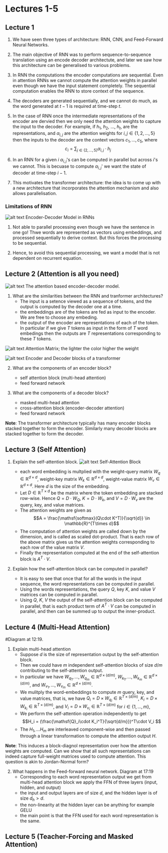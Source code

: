 # Lectures 1-5

## Lecture 1
1. We have seen three types of architecture: RNN, CNN, and Feed-Forward Neural Networks.

2. The main objective of RNN was to perform sequence-to-sequence translation using an encode decoder architectute, and later we saw how this architecture can be generalised to various problems.

3. In RNN the computations the encoder computations are sequential. Even in attention RNNs we cannot compute the attention weights in parallel even though we have the input statement completely. The sequential computation enables the RNN to store context of the sequence.

4. The decoders are generated sequentially, and we cannot do much, as the word generated at $t-1$ is required at time-step $t$.

5. In the case of RNN once the intermediate representations of the encoder are dervied then we only need the attention weights to capture the input to the decoder. For example, if $h_{1}$, $h_2$, $\ldots$, $h_t$, are the representations, and $\alpha_{i,j}$ are the attention weights for $i, j\in \{1, 2, \ldots, 5 \}$ then the inputs to the decoder are the context vectors $c_1, \ldots, c_5$, where 
    $$c_i = \sum_{j \in \{2, \ldots, 5 \}}\alpha_{i,j}\cdot h_j$$

6. In an RNN for a given $i$ $\alpha_{i,j}$'s can be computed in parallel but across $i$'s we cannot. This is becuase to compute $\alpha_{i,j}$' we want the state of decoder at time-step $i-1$.

7. This motivates the transformer architecture: the idea is to come up with a new architecture that incorporates the attention mechanism and also allows parallelisation.


### Limitations of RNN
![alt text](Encoder-Decoder.png)
Encoder-Decoder Model in RNNs

1. Not able to parallel processing even though we have the sentence in one go! Thwe words are represented as vectors using embeddings, and processed sequentially to derive context. But this forces the processing to be sequential.

2. Hence, to avoid this sequential processing, we want a model that is not dependent on recurrent equation.

## Lecture 2 (Attention is all you need)

![alt text](<Encoder-Decoder with Attention.png>)
The attention based encoder-decoder model.

1. What are the similarities between the RNN and tranformer architectures?
    -  The input is a setence viewed as a sequence of tokens, and the output is computed by the decoder one at a time.
    - the embeddings are of the tokens are fed as input to the encoder. We are free to choose any embeding.
    - the output of the encoder are representations of each of the token. In particular if we give $T$ tokens as input in the form of $T$ word embedings then the outputs are $T$ representations corresponding to these $T$ tokens. 

![alt text](<Attention Matrix.png>)
Attention Matrix; the lighter the color higher the weight

![alt text](<Encoder-Decoder Transformer.png>)
Encoder and Decoder blocks of a transformer

2. What are the components of an encoder block?
    - self attention block (multi-head attention)
    - feed forward network

3. What are the components of a decoder block?
    - masked multi-head attention
    - cross-attention block (encoder-decoder attention)
    - feed forward network

**Note**: The transformer architecture typically has many encoder blocks stacked together to form the encoder. Similarly many decoder blocks are stacked together to form the decoder.

## Lecture 3 (Self Attention)
1. Explain the self-attention block.
![alt text](<Self-Attention Block.png>)
Self-Attention Block
    - each word embedding is multplied with the weight-query matrix $W_q \in \mathbb{R}^{d \times d}$, weight-key matrix $W_k \in \mathbb{R}^{d \times d}$, weight-value matrix $W_v \in \mathbb{R}^{d \times d}$. Here $d$ is the size of the embedding.
    - Let $D \in \mathbb{R}^{T\times d}$ be the matrix where the token embedding are stacked row-wise. Hence $Q= D\cdot W_Q$, $K = D\cdot W_k$, and $V = D\cdot W_v$ are the query, key, and value matrices.
    - The attention weights are given as
    $$A = \frac{\mathsf{softmax}(Q\cdot K^T)}{\sqrt{d}} \in \mathbb{R}^{T\times d}$$
    - The computation of attention weights are called down by the dimension, and is called as scaled dot-product.
    That is each row of the above matrix gives us the attention weights corresponding to each row of the value matrix $V$.
    - Finally the representation computed at the end of the self-attention block is $A^{T}\cdot V$.

2. Explain how the self-attention block can be computed in parallel?
    - It is easy to see that once that for all the words in the input sequence, the word representations can be computed in parallel.
    - Using the words representations, the query $Q$, key $K$, and value $V$ matrices can be computed in parallel.
    - Using $Q$, $K$, $V$ the output of the self-attention block can be computed in parallel, that is each product term of $A^T \cdot V$ can be computed in parallel, and then can be summed up to output the inner-product.

## Lecture 4 (Multi-Head Attention)
#Diagram at 12:19.
1. Explain multi-head attention
    - Suppose $d$ is the size of representation output by the self-attention block.
    - Then we could have $m$ independent self-attention blocks of size $d/m$ contributing to the self-attention output.
    - In particular we have $W_{q_1}, \ldots, W_{q_m} \in \mathbb{R}^{d\times (d/m)}$, $W_{k_1}, \ldots, W_{k_m} \in \mathbb{R}^{d\times (d/m)}$, and $W_{v_1}, \ldots, W_{v_m} \in \mathbb{R}^{d\times (d/m)}$. 
    - We mulitply the word-embeddings to compute $m$ query, key, and value matrices, that is, we have $Q_i = D\times W_{q_i} \in \mathbb{R}^{T\times (d/m)}$, $K_i = D\times W_{k_i} \in \mathbb{R}^{T\times (d/m)}$, and $V_i = D\times W_{v_i} \in \mathbb{R}^{T\times (d/m)}$ for $i\in \{1, \ldots, m \}$,
    - We perform the self-attention operation independently to get 
        $$H_i = (\frac{\mathsf{Q}_i\cdot K_i^T}{\sqrt{d/m}})^T\cdot V_i $$
    - The $H_1, \ldots H_m$ are interleaved component-wise and then passed through a linear transformation to compute the attention output $H$.

**Note**: This induces a block-diagnol representation over how the attention weights are computed. Can we show that all such representations can indeed capture full-weight matrices used to compute attention. This question is akin to Jordan-Normal form?

2. What happens in the Feed-forward neural network.
Diagram at 17:19
    - Corresponding to each word representation output we get from multi-head attention block we apply the FFN of three layers (input, hidden, and output)
    - the input and output layers are of size $d$, and the hidden layer is of size $d_h > d$.
    - the non-linearity at the hidden layer can be anything for example GELU
    - the main point is that the FFN used for each word representation is the same.

## Lecture 5 (Teacher-Forcing and Masked Attention)